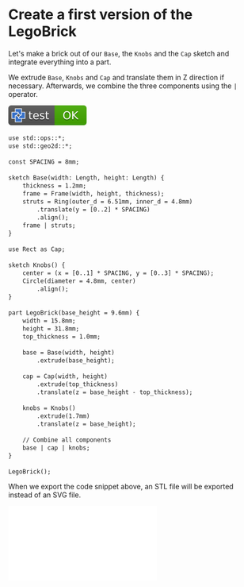 # Create a first version of the LegoBrick

Let's make a brick out of our `Base`, the `Knobs` and the `Cap` sketch and integrate everything into a part.

We extrude `Base`, `Knobs` and `Cap` and translate them in Z direction if necessary.
Afterwards, we combine the three components using the `|` operator.

[![test](.test/first_version.svg)](.test/first_version.log)

```µcad,first_version(hires)
use std::ops::*;
use std::geo2d::*;

const SPACING = 8mm;

sketch Base(width: Length, height: Length) {
    thickness = 1.2mm;
    frame = Frame(width, height, thickness);
    struts = Ring(outer_d = 6.51mm, inner_d = 4.8mm)
        .translate(y = [0..2] * SPACING)
        .align();
    frame | struts;
}

use Rect as Cap;

sketch Knobs() {
    center = (x = [0..1] * SPACING, y = [0..3] * SPACING);
    Circle(diameter = 4.8mm, center)
        .align();
}

part LegoBrick(base_height = 9.6mm) {
    width = 15.8mm;
    height = 31.8mm;
    top_thickness = 1.0mm;

    base = Base(width, height)
        .extrude(base_height);

    cap = Cap(width, height)
        .extrude(top_thickness)
        .translate(z = base_height - top_thickness);

    knobs = Knobs()
        .extrude(1.7mm)
        .translate(z = base_height);

    // Combine all components
    base | cap | knobs;
}

LegoBrick();
```

When we export the code snippet above, an STL file will be exported instead of an SVG file.

![Picture](.test/first_version-out.stl)
